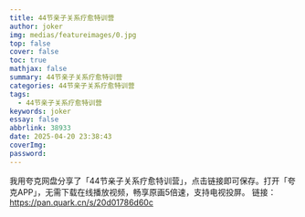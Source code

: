 ```yaml
---
title: 44节亲子关系疗愈特训营
author: joker
img: medias/featureimages/0.jpg
top: false
cover: false
toc: true
mathjax: false
summary: 44节亲子关系疗愈特训营
categories: 44节亲子关系疗愈特训营
tags:
  - 44节亲子关系疗愈特训营
keywords: joker
essay: false
abbrlink: 38933
date: 2025-04-20 23:38:43
coverImg:
password:
---
```


我用夸克网盘分享了「44节亲子关系疗愈特训营」，点击链接即可保存。打开「夸克APP」，无需下载在线播放视频，畅享原画5倍速，支持电视投屏。
链接：https://pan.quark.cn/s/20d01786d60c

